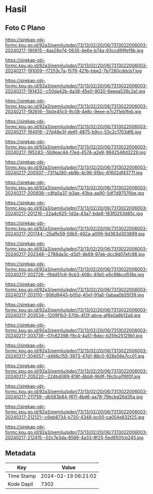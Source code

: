 # Hasil

## Foto C Plano

https://sirekap-obj-formc.kpu.go.id/92a3/pemilu/pdpr/73/13/02/20/06/7313022006003-20240217-190615--4aa28e74-0635-4e6e-b74a-93ccd99fef8b.jpg

https://sirekap-obj-formc.kpu.go.id/92a3/pemilu/pdpr/73/13/02/20/06/7313022006003-20240217-191009--f7253c7a-1579-421b-bbe2-7b7280cddcb7.jpg

https://sirekap-obj-formc.kpu.go.id/92a3/pemilu/pdpr/73/13/02/20/06/7313022006003-20240217-191432--c50da42b-4a38-45e0-9020-6eeea539c2a1.jpg

https://sirekap-obj-formc.kpu.go.id/92a3/pemilu/pdpr/73/13/02/20/06/7313022006003-20240217-192616--5b0e45c5-9c08-4e8c-9eee-e7c2f1eb1feb.jpg

https://sirekap-obj-formc.kpu.go.id/92a3/pemilu/pdpr/73/13/02/20/06/7313022006003-20240217-194916--27d48e3f-de6f-4875-b9cc-53c2c1703df6.jpg

https://sirekap-obj-formc.kpu.go.id/92a3/pemilu/pdpr/73/13/02/20/06/7313022006003-20240217-195243--5b9eac44-f7ed-4574-a2e9-9942548d3229.jpg

https://sirekap-obj-formc.kpu.go.id/92a3/pemilu/pdpr/73/13/02/20/06/7313022006003-20240217-200507--7311a280-eb9b-4c96-95bc-61602df4377f.jpg

https://sirekap-obj-formc.kpu.go.id/92a3/pemilu/pdpr/73/13/02/20/06/7313022006003-20240217-200938--c8fa5a37-b3ae-40ba-aa90-5df7d97576be.jpg

https://sirekap-obj-formc.kpu.go.id/92a3/pemilu/pdpr/73/13/02/20/06/7313022006003-20240217-201216--22a4c625-1d3a-43a7-bda9-183f0253d85c.jpg

https://sirekap-obj-formc.kpu.go.id/92a3/pemilu/pdpr/73/13/02/20/06/7313022006003-20240217-201744--25affe59-59b5-492a-a099-9d363d303899.jpg

https://sirekap-obj-formc.kpu.go.id/92a3/pemilu/pdpr/73/13/02/20/06/7313022006003-20240217-202348--2788da3c-d3d1-4b69-97eb-dcc9d07efc98.jpg

https://sirekap-obj-formc.kpu.go.id/92a3/pemilu/pdpr/73/13/02/20/06/7313022006003-20240217-202726--f9dd51c6-9cb3-408c-81b0-e5c98bcd516e.jpg

https://sirekap-obj-formc.kpu.go.id/92a3/pemilu/pdpr/73/13/02/20/06/7313022006003-20240217-203110--906d9443-b05d-40e1-91a6-0abaa0b55f39.jpg

https://sirekap-obj-formc.kpu.go.id/92a3/pemilu/pdpr/73/13/02/20/06/7313022006003-20240217-203534--1209f1b3-570b-4f2f-abce-af6e0a9b12a6.jpg

https://sirekap-obj-formc.kpu.go.id/92a3/pemilu/pdpr/73/13/02/20/06/7313022006003-20240217-203739--07c62398-f9c4-4a51-8dec-b25fe25129b1.jpg

https://sirekap-obj-formc.kpu.go.id/92a3/pemilu/pdpr/73/13/02/20/06/7313022006003-20240217-204057--d466c155-3973-47d1-88c0-928e56e7cc01.jpg

https://sirekap-obj-formc.kpu.go.id/92a3/pemilu/pdpr/73/13/02/20/06/7313022006003-20240217-205220--224b4089-818f-4bb8-9b9f-19c0ca1f8f0f.jpg

https://sirekap-obj-formc.kpu.go.id/92a3/pemilu/pdpr/73/13/02/20/06/7313022006003-20240217-211759--db583b84-f611-4bd6-aa78-79bcbd26d35a.jpg

https://sirekap-obj-formc.kpu.go.id/92a3/pemilu/pdpr/73/13/02/20/06/7313022006003-20240217-212121--c6eb8734-b720-4348-bc00-ca054e832f25.jpg

https://sirekap-obj-formc.kpu.go.id/92a3/pemilu/pdpr/73/13/02/20/06/7313022006003-20240217-212415--02c7e3da-8586-4a33-8f25-5ed9501cb245.jpg


## Metadata

| Key        | Value               |
| ---------- | ------------------- |
| Time Stamp | 2024-02-19 06:21:02 |
| Kode Dapil | 7302                |



